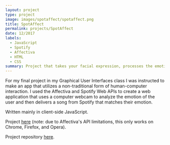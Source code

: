 ```yaml
---
layout: project
type: project
image: images/spotaffect/spotaffect.png
title: SpotAffect
permalink: projects/SpotAffect
date: 12/2017
labels:
  - JavaScript
  - Spotify
  - Affectiva
  - HTML
  - CSS
summary: Project that takes your facial expression, processes the emotion, and then searches for a song on Spotify that matches that emotion.
---
```


For my final project in my Graphical User Interfaces class I was instructed to make an app that utilizes a non-traditional form of human-computer interaction. I used the Affectiva and Spotify Web APIs to create a web application that uses a computer webcam to analyze the emotion of the user and then delivers a song from Spotify that matches their emotion.

Written mainly in client-side JavaScript.

Project [here](https://will-hodge.github.io/SpotAffect/) (note: due to Affectiva's API limitations, this only works on Chrome, Firefox, and Opera).

<i class="large github icon "></i>Project repository <a href="https://github.com/will-hodge/SpotAffect">here</a>.
